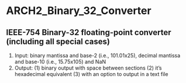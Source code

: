 # ARCH2_Binary_32_Converter

## IEEE-754 Binary-32 floating-point converter (including all special cases) 
1. Input: binary mantissa and base-2 (i.e., 101.01x25), decimal mantissa and base-10 (i.e.,
15.75x105) and NaN
2. Output: (1) binary output with space between sections (2) it’s hexadecimal equivalent (3)
with an option to output in a text file
